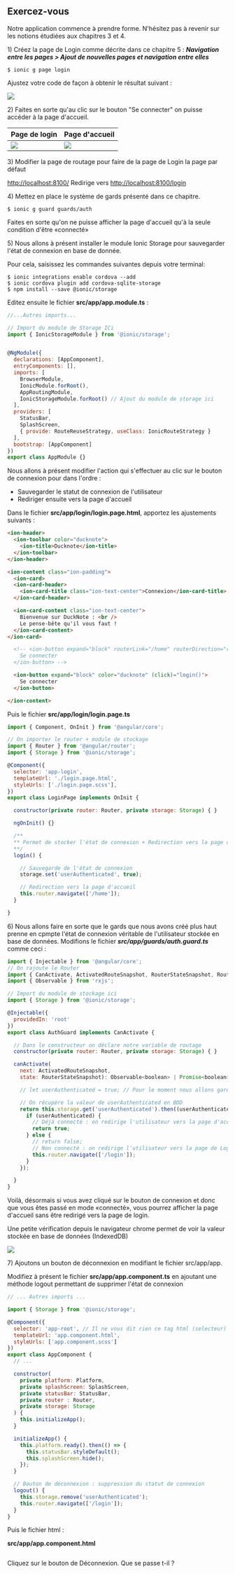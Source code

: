 ## Exercez-vous

Notre application commence à prendre forme. N'hésitez pas à revenir sur les notions étudiées aux chapitres 3 et 4.

1\) Créez la page de Login comme décrite dans ce chapitre 5 : _**Navigation entre les pages &gt; Ajout de nouvelles pages et navigation entre elles**_

```
$ ionic g page login
```

Ajustez votre code de façon à obtenir le résultat suivant :

![](/assets/ducknote_login_1.png)

2\) Faites en sorte qu'au clic sur le bouton "Se connecter" on puisse accéder à la page d'accueil.

| Page de login | Page d'accueil |
| :--- | :--- |
| ![](/assets/ducknote_login_1.png) | ![](/assets/page_accueil.png) |

3\) Modifier la page de routage pour faire de la page de Login la page par défaut

[http://localhost:8100/](http://localhost:8100/) Redirige vers [http://localhost:8100/login](http://localhost:8100/)

4\) Mettez en place le système de gards présenté dans ce chapitre.

```
$ ionic g guard guards/auth
```

Faites en sorte qu'on ne puisse afficher la page d'accueil qu'à la seule condition d'être «connecté»

5\) Nous allons à présent installer le module Ionic Storage pour sauvegarder l'état de connexion en base de donnée.

Pour cela, saisissez les commandes suivantes depuis votre terminal:

```
$ ionic integrations enable cordova --add
$ ionic cordova plugin add cordova-sqlite-storage
$ npm install --save @ionic/storage
```

Editez ensuite le fichier **src/app/app.module.ts** :

```js
//...Autres imports...

// Import du module de Storage ICi
import { IonicStorageModule } from '@ionic/storage';


@NgModule({
  declarations: [AppComponent],
  entryComponents: [],
  imports: [
    BrowserModule,
    IonicModule.forRoot(),
    AppRoutingModule,
    IonicStorageModule.forRoot() // Ajout du module de storage ici
  ],
  providers: [
    StatusBar,
    SplashScreen,
    { provide: RouteReuseStrategy, useClass: IonicRouteStrategy }
  ],
  bootstrap: [AppComponent]
})
export class AppModule {}
```

Nous allons à présent modifier l'action qui s'effectuer au clic sur le bouton de connexion pour dans l'ordre :

* Sauvegarder le statut de connexion de l'utilisateur
* Rediriger ensuite vers la page d'accueil

Dans le fichier **src/app/login/login.page.html**, apportez les ajustements suivants :

```html
<ion-header>
  <ion-toolbar color="ducknote">
    <ion-title>Ducknote</ion-title>
  </ion-toolbar>
</ion-header>

<ion-content class="ion-padding">
  <ion-card>
  <ion-card-header>
    <ion-card-title class="ion-text-center">Connexion</ion-card-title>
  </ion-card-header>

  <ion-card-content class="ion-text-center">
    Bienvenue sur DuckNote : <br />
    Le pense-bête qu'il vous faut !
  </ion-card-content>
</ion-card>

  <!-- <ion-button expand="block" routerLink="/home" routerDirection="root" color="ducknote">
    Se connecter
  </ion-button> -->

  <ion-button expand="block" color="ducknote" (click)="login()">
    Se connecter
  </ion-button>

</ion-content>
```

Puis le fichier **src/app/login/login.page.ts**

```js
import { Component, OnInit } from '@angular/core';

// On importer le router + module de stockage
import { Router } from '@angular/router';
import { Storage } from '@ionic/storage';

@Component({
  selector: 'app-login',
  templateUrl: './login.page.html',
  styleUrls: ['./login.page.scss'],
})
export class LoginPage implements OnInit {

  constructor(private router: Router, private storage: Storage) { }

  ngOnInit() {}

  /**
  ** Permet de stocker l'état de connexion + Redirection vers la page d'accueil
  **/
  login() {

    // Sauvegarde de l'état de connexion
    storage.set('userAuthenticated', true);

    // Redirection vers la page d'accueil
    this.router.navigate(['/home']);
  }

}
```

6\) Nous allons faire en sorte que le gards que nous avons créé plus haut prenne en cpmpte l'état de connexion véritable de l'utilisateur stockée en base de données. Modifions le fichier _**src/app/guards/auth.guard.ts**_ comme ceci :

```js
import { Injectable } from '@angular/core';
// On rajoute le Router
import { CanActivate, ActivatedRouteSnapshot, RouterStateSnapshot, Router } from '@angular/router';
import { Observable } from 'rxjs';

// Import du module de stockage ici
import { Storage } from '@ionic/storage';

@Injectable({
  providedIn: 'root'
})
export class AuthGuard implements CanActivate {

  // Dans le constructeur on déclare notre variable de routage
  constructor(private router: Router, private storage: Storage) { }

  canActivate(
    next: ActivatedRouteSnapshot,
    state: RouterStateSnapshot): Observable<boolean> | Promise<boolean> | boolean {

    // let userAuthenticated = true; // Pour le moment nous allons garder cette valeur à false

    // On récupère la valeur de userAuthenticated en BDD
    return this.storage.get('userAuthenticated').then((userAuthenticated) => {
      if (userAuthenticated) {
        // Déjà connecté : on redirige l'utilisateur vers la page d'accueil
        return true;
      } else {
        // return false;
        // Non connecté : on redirige l'utilisateur vers la page de Login
        this.router.navigate(['/login']);
      }
    });

  }
}
```

Voilà, désormais si vous avez cliqué sur le bouton de connexion et donc que vous êtes passé en mode «connecté», vous pourrez afficher la page d'accueil sans être redirigé vers la page de login.

Une petite vérification depuis le navigateur chrome permet de voir la valeur stockée en base de données \(IndexedDB\) 

![](/assets/ionic_sql_indexeddb.png)

7\) Ajoutons un bouton de déconnexion en modifiant le fichier src/app/app.

Modifiez à présent le fichier **src/app/app.component.ts** en ajoutant une méthode logout permettant de supprimer l'état de connexion

```js
// ... Autres imports ...

import { Storage } from '@ionic/storage';

@Component({
  selector: 'app-root', // Il ne vous dit rien ce tag html (selecteur) ?
  templateUrl: 'app.component.html',
  styleUrls: ['app.component.scss']
})
export class AppComponent {
  // ...

  constructor(
    private platform: Platform,
    private splashScreen: SplashScreen,
    private statusBar: StatusBar,
    private router : Router,
    private storage: Storage
  ) {
    this.initializeApp();
  }

  initializeApp() {
    this.platform.ready().then(() => {
      this.statusBar.styleDefault();
      this.splashScreen.hide();
    });
  }

  // Bouton de déconnexion : suppression du statut de connexion
  logout() {
    this.storage.remove('userAuthenticated');
    this.router.navigate(['/login']);
  }
}

```

Puis le fichier html :

**src/app/app.component.html**

```

```

Cliquez sur le bouton de Déconnexion. Que se passe t-il ?



